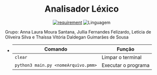 <h1 align="center" font-size="200em"><b>Analisador Léxico</b></h1>

<div align = "center" >

[![requirement](https://img.shields.io/badge/IDE-Visual%20Studio%20Code-informational)](https://code.visualstudio.com/docs/?dv=linux64_deb)
![Linguagem](https://img.shields.io/badge/Linguagem-Python-orange)
</div>

Grupo: Anna Laura Moura Santana, Jullia Fernandes Felizardo, Letícia de Oliveira Silva e Thaíssa Vitória Daldegan Guimarães de Sousa

* | Comando                |  Função                                                                                           |                     
  | -----------------------| ------------------------------------------------------------------------------------------------- |
  |  `clear`                | Limpar o terminal                                                                  |
  |  `python3 main.py <nomeArquivo.pmm>`            | Executar o programa           |
</div>